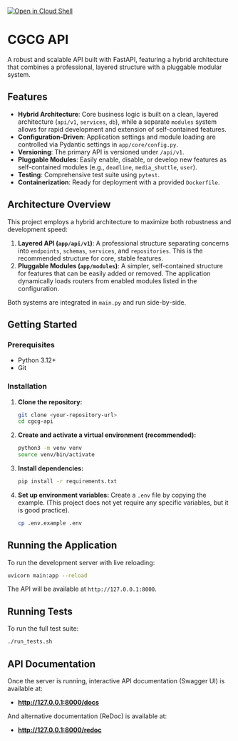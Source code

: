  [![Open in Cloud Shell](https://gstatic.com/cloudssh/images/open-btn.svg)](https://shell.cloud.google.com/cloudshell/editor?cloudshell_git_repo=https://github.com/lynloveyounever/cgcg-api.git&show=ide&cloudshell_open_in_editor=./README.md)

# CGCG API

A robust and scalable API built with FastAPI, featuring a hybrid architecture that combines a professional, layered structure with a pluggable modular system.

## Features

- **Hybrid Architecture**: Core business logic is built on a clean, layered architecture (`api/v1`, `services`, `db`), while a separate `modules` system allows for rapid development and extension of self-contained features.
- **Configuration-Driven**: Application settings and module loading are controlled via Pydantic settings in `app/core/config.py`.
- **Versioning**: The primary API is versioned under `/api/v1`.
- **Pluggable Modules**: Easily enable, disable, or develop new features as self-contained modules (e.g., `deadline`, `media_shuttle`, `user`).
- **Testing**: Comprehensive test suite using `pytest`.
- **Containerization**: Ready for deployment with a provided `Dockerfile`.

## Architecture Overview

This project employs a hybrid architecture to maximize both robustness and development speed:

1.  **Layered API (`app/api/v1`)**: A professional structure separating concerns into `endpoints`, `schemas`, `services`, and `repositories`. This is the recommended structure for core, stable features.
2.  **Pluggable Modules (`app/modules`)**: A simpler, self-contained structure for features that can be easily added or removed. The application dynamically loads routers from enabled modules listed in the configuration.

Both systems are integrated in `main.py` and run side-by-side.

## Getting Started

### Prerequisites

- Python 3.12+
- Git

### Installation

1.  **Clone the repository:**
    ```bash
    git clone <your-repository-url>
    cd cgcg-api
    ```

2.  **Create and activate a virtual environment (recommended):**
    ```bash
    python3 -m venv venv
    source venv/bin/activate
    ```

3.  **Install dependencies:**
    ```bash
    pip install -r requirements.txt
    ```

4.  **Set up environment variables:**
    Create a `.env` file by copying the example. (This project does not yet require any specific variables, but it is good practice).
    ```bash
    cp .env.example .env
    ```

## Running the Application

To run the development server with live reloading:

```bash
uvicorn main:app --reload
```

The API will be available at `http://127.0.0.1:8000`.

## Running Tests

To run the full test suite:

```bash
./run_tests.sh
```

## API Documentation

Once the server is running, interactive API documentation (Swagger UI) is available at:

- **http://127.0.0.1:8000/docs**

And alternative documentation (ReDoc) is available at:

- **http://127.0.0.1:8000/redoc**
